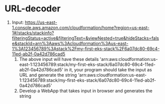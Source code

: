# URL-decoder
1. Input: https://us-east-1.console.aws.amazon.com/cloudformation/home?region=us-east-1#/stacks/stackinfo?filteringStatus=active&filteringText=&viewNested=true&hideStacks=false&stackId=arn%3Aaws%3Acloudformation%3Aus-east-1%3A123456789%3Astack%2Fmy-first-eks-stack%2F6a07dc80-69c4-11ed-ab2f-0a42d786cad5
    1. The above input will have these details 'arn:aws:cloudformation:us-east-1:123456789:stack/my-first-eks-stack/6a07dc80-69c4-11ed-ab2f-0a42d786cad5' in it, your program should take the input as URL and generate the string  'arn:aws:cloudformation:us-east-1:123456789:stack/my-first-eks-stack/6a07dc80-69c4-11ed-ab2f-0a42d786cad5'
    2. Develop a WebApp that takes input in browser and generates the string
